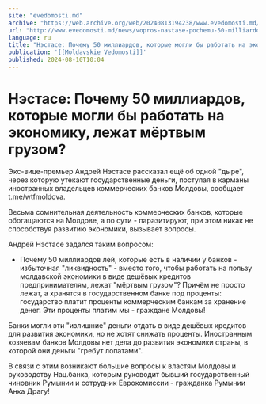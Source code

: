 ```yaml
---
site: "evedomosti.md"
archive: "https://web.archive.org/web/20240813194238/www.evedomosti.md/news/vopros-nastase-pochemu-50-milliardov-lej-kotorye-mogli-rabot"
url: "http://www.evedomosti.md/news/vopros-nastase-pochemu-50-milliardov-lej-kotorye-mogli-rabot"
language: ru
title: "Нэстасе: Почему 50 миллиардов, которые могли бы работать на экономику, лежат мёртвым грузом?"
publication: '[[Moldavskie Vedomosti]]'
published: 2024-08-10T10:04
---
```


# Нэстасе: Почему 50 миллиардов, которые могли бы работать на экономику, лежат мёртвым грузом?

Экс-вице-премьер Андрей Нэстасе рассказал ещё об одной "дыре", через которую утекают государственные деньги, поступая в карманы иностранных владельцев коммерческих банков Молдовы, сообщает t.me/wtfmoldova.

Весьма сомнительная деятельность коммерческих банков, которые обогащаются на Молдове, а по сути - паразитируют, при этом никак не способствуя развитию экономики, вызывает вопросы.

Андрей Нэстасе задался таким вопросом:

- Почему 50 миллиардов лей, которые есть в наличии у банков - избыточная "ликвидность" - вместо того, чтобы работать на пользу молдавской экономики в виде дешёвых кредитов предпринимателям, лежат "мёртвым грузом"? Причём не просто лежат, а хранятся в государственном банке под проценты: государство платит проценты коммерческим банкам за хранение денег. Эти проценты платим мы - граждане Молдовы!

Банки могли эти "излишние" деньги отдать в виде дешёвых кредитов для развития экономики, но не хотят снижать проценты. Иностранным хозяевам банков Молдовы нет дела до развития экономики страны, в которой они деньги "гребут лопатами".

В связи с этим возникают большие вопросы к властям Молдовы и руководству Нац.банка, которым руководит бывший государственный чиновник Румынии и сотрудник Еврокомиссии - гражданка Румынии Анка Драгу!
